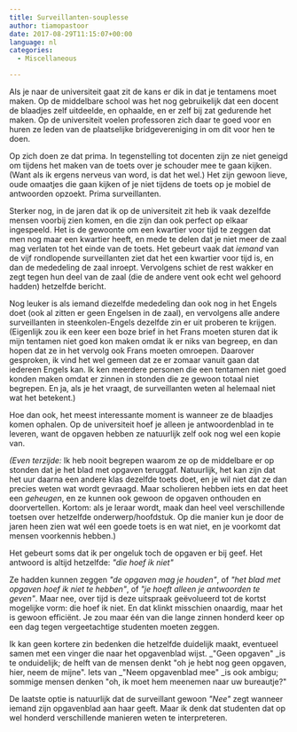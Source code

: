 ```yaml
---
title: Surveillanten-souplesse
author: tiamopastoor
date: 2017-08-29T11:15:07+00:00
language: nl
categories:
  - Miscellaneous

---
```

Als je naar de universiteit gaat zit de kans er dik in dat je tentamens moet maken. Op de middelbare school was het nog gebruikelijk dat een docent de blaadjes zelf uitdeelde, en ophaalde, en er zelf bij zat gedurende het maken. Op de universiteit voelen professoren zich daar te goed voor en huren ze leden van de plaatselijke bridgevereniging in om dit voor hen te doen.

Op zich doen ze dat prima. In tegenstelling tot docenten zijn ze niet geneigd om tijdens het maken van de toets over je schouder mee te gaan kijken. (Want als ik ergens nerveus van word, is dat het wel.) Het zijn gewoon lieve, oude omaatjes die gaan kijken of je niet tijdens de toets op je mobiel de antwoorden opzoekt. Prima surveillanten.

Sterker nog, in de jaren dat ik op de universiteit zit heb ik vaak dezelfde mensen voorbij zien komen, en die zijn dan ook perfect op elkaar ingespeeld. Het is de gewoonte om een kwartier voor tijd te zeggen dat men nog maar een kwartier heeft, en mede te delen dat je niet meer de zaal mag verlaten tot het einde van de toets. Het gebeurt vaak dat _iemand_ van de vijf rondlopende surveillanten ziet dat het een kwartier voor tijd is, en dan de mededeling de zaal inroept. Vervolgens schiet de rest wakker en zegt tegen hun deel van de zaal (die de andere vent ook echt wel gehoord hadden) hetzelfde bericht.


Nog leuker is als iemand diezelfde mededeling dan ook nog in het Engels doet (ook al zitten er geen Engelsen in de zaal), en vervolgens alle andere surveillanten in steenkolen-Engels dezelfde zin er uit proberen te krijgen. (Eigenlijk zou ik een keer een boze brief in het Frans moeten sturen dat ik mijn tentamen niet goed kon maken omdat ik er niks van begreep, en dan hopen dat ze in het vervolg ook Frans moeten omroepen. Daarover gesproken, ik vind het wel gemeen dat ze er zomaar vanuit gaan dat iedereen Engels kan. Ik ken meerdere personen die een tentamen niet goed konden maken omdat er zinnen in stonden die ze gewoon totaal niet begrepen. En ja, als je het vraagt, de surveillanten weten al helemaal niet wat het betekent.)

Hoe dan ook, het meest interessante moment is wanneer ze de blaadjes komen ophalen. Op de universiteit hoef je alleen je antwoordenblad in te leveren, want de opgaven hebben ze natuurlijk zelf ook nog wel een kopie van.

_(Even_ _terzijde:_ Ik heb nooit begrepen waarom ze op de middelbare er op stonden dat je het blad met opgaven teruggaf. Natuurlijk, het kan zijn dat het uur daarna een andere klas dezelfde toets doet, en je wil niet dat ze dan precies weten wat wordt gevraagd. Maar scholieren hebben iets en dat heet een _geheugen_, en ze kunnen ook gewoon de opgaven onthouden en doorvertellen. Kortom: als je leraar wordt, maak dan heel veel verschillende toetsen over hetzelfde onderwerp/hoofdstuk. Op die manier kun je door de jaren heen zien wat wél een goede toets is en wat niet, en je voorkomt dat mensen voorkennis hebben.)

Het gebeurt soms dat ik per ongeluk toch de opgaven er bij geef. Het antwoord is altijd hetzelfde: _"die hoef ik niet"_

Ze hadden kunnen zeggen _"de opgaven mag je houden"_, of _"het blad met opgaven hoef ik niet te hebben"_, of _"je hoeft alleen je antwoorden te geven"_. Maar nee, over tijd is deze uitspraak geëvolueerd tot de kortst mogelijke vorm: die hoef ik niet. En dat klinkt misschien onaardig, maar het is gewoon efficiënt. Je zou maar één van die lange zinnen honderd keer op een dag tegen vergeetachtige studenten moeten zeggen.

Ik kan geen kortere zin bedenken die hetzelfde duidelijk maakt, eventueel samen met een vinger die naar het opgavenblad wijst. _"Geen opgaven" _is te onduidelijk; de helft van de mensen denkt "oh je hebt nog geen opgaven, hier, neem de mijne". Iets van _"Neem opgavenblad mee" _is ook ambigu; sommige mensen denken "oh, ik moet hem meenemen naar uw bureautje?"

De laatste optie is natuurlijk dat de surveillant gewoon _"Nee"_ zegt wanneer iemand zijn opgavenblad aan haar geeft. Maar ik denk dat studenten dat op wel honderd verschillende manieren weten te interpreteren.